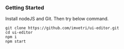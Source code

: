 
### Getting Started

Install nodeJS and Git. Then try below command.
```
git clone https://github.com/imvetri/ui-editor.git
cd ui-editor
npm i
npm start

```


